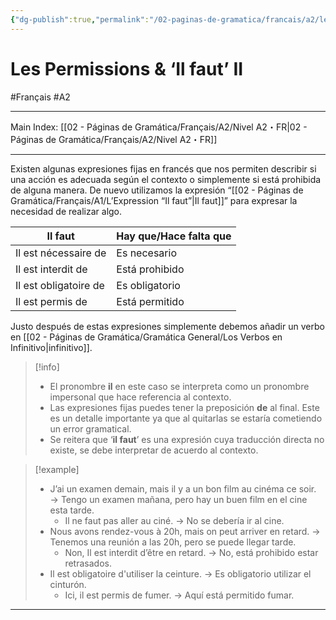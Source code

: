 ```yaml
---
{"dg-publish":true,"permalink":"/02-paginas-de-gramatica/francais/a2/les-permissions-and-il-faut-ii/"}
---
```


# Les Permissions & ‘Il faut’ II
#Français #A2
___
Main Index: [[02 - Páginas de Gramática/Français/A2/Nivel A2・FR\|02 - Páginas de Gramática/Français/A2/Nivel A2・FR]]
___
Existen algunas expresiones fijas en francés que nos permiten describir si una acción es adecuada según el contexto o simplemente si está prohibida de alguna manera. De nuevo utilizamos la expresión “[[02 - Páginas de Gramática/Français/A1/L’Expression “Il faut”\|Il faut]]” para expresar la necesidad de realizar algo.

| Il faut           | Hay que/Hace falta que |
| --------------------- | -------------------------- |
| Il est nécessaire de  | Es necesario               |
| Il est interdit de    | Está prohibido             |
| Il est obligatoire de | Es obligatorio             |
| Il est permis de      | Está permitido             |

Justo después de estas expresiones simplemente debemos añadir un verbo en [[02 - Páginas de Gramática/Gramática General/Los Verbos en Infinitivo\|infinitivo]].


> [!info] 
> - El pronombre **il** en este caso se interpreta como un pronombre impersonal que hace referencia al contexto.
> - Las expresiones fijas puedes tener la preposición **de** al final. Este es un detalle importante ya que al quitarlas se estaría cometiendo un error gramatical.
> - Se reitera que ‘**il faut**’ es una expresión cuya traducción directa no existe, se debe interpretar de acuerdo al contexto.

> [!example] 
> - J’ai un examen demain, mais il y a un bon film au cinéma ce soir. → Tengo un examen mañana, pero hay un buen film en el cine esta tarde.
> 	- Il ne faut pas aller au ciné. → No se debería ir al cine.
> - Nous avons rendez-vous à 20h, mais on peut arriver en retard. → Tenemos una reunión a las 20h, pero se puede llegar tarde.
> 	- Non, Il est interdit d’être en retard. → No, está prohibido estar retrasados.
> - Il est obligatoire d'utiliser la ceinture. → Es obligatorio utilizar el cinturón.
> 	- Ici, il est permis de fumer. → Aquí está permitido fumar.



___